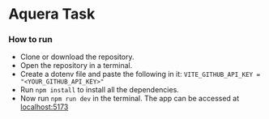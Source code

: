 # Aquera Task

### How to run
- Clone or download the repository.  
- Open the repository in a terminal.
- Create a dotenv file and paste the following in it:
	``` VITE_GITHUB_API_KEY = "<YOUR_GITHUB_API_KEY>" ```
- Run `npm install` to install all the dependencies.
- Now run  `npm run dev`  in the terminal. The app can be accessed at [localhost:5173](http://localhost:5173/)
	